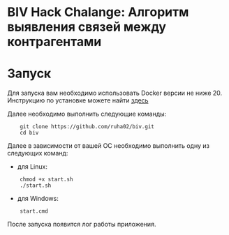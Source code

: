 # BIV Hack Chalange: Алгоритм выявления связей между контрагентами

# Запуск
Для запуска вам необходимо использовать Docker версии не ниже 20. Инструкцию по установке можете найти [здесь](https://docs.docker.com/engine/install/)

Далее необходимо выполнить следующие команды:
```
    git clone https://github.com/ruha02/biv.git
    cd biv
```
Далее в зависимости от вашей ОС необходимо выполнить одну из следующих команд:
- для Linux:
```
    chmod +x start.sh
    ./start.sh
```
- для Windows:
```
    start.cmd
```
После запуска появится лог работы приложения.
